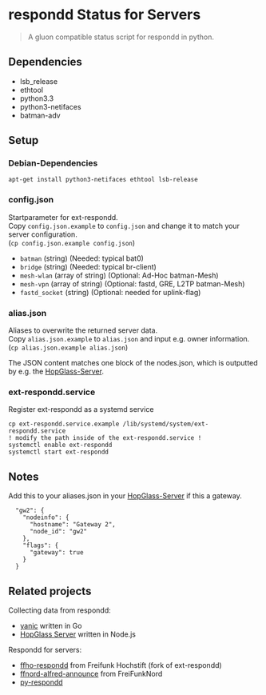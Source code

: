# respondd Status for Servers

> A gluon compatible status script for respondd in python.


## Dependencies

 * lsb_release
 * ethtool
 * python3.3
 * python3-netifaces
 * batman-adv


## Setup

### Debian-Dependencies
```
apt-get install python3-netifaces ethtool lsb-release
```

### config.json
Startparameter for ext-respondd.  
Copy `config.json.example` to `config.json` and change it to match your server configuration.  
(`cp config.json.example config.json`)

 * `batman` (string) (Needed: typical bat0)
 * `bridge` (string) (Needed: typical br-client)
 * `mesh-wlan` (array of string) (Optional: Ad-Hoc batman-Mesh)
 * `mesh-vpn` (array of string) (Optional: fastd, GRE, L2TP batman-Mesh)
 * `fastd_socket` (string) (Optional: needed for uplink-flag)

### alias.json
Aliases to overwrite the returned server data.  
Copy `alias.json.example` to `alias.json` and input e.g. owner information.  
(`cp alias.json.example alias.json`)

The JSON content matches one block of the nodes.json, which is outputted by e.g. the [HopGlass-Server](https://github.com/hopglass/hopglass-server).

### ext-respondd.service
Register ext-respondd as a systemd service

```
cp ext-respondd.service.example /lib/systemd/system/ext-respondd.service
! modify the path inside of the ext-respondd.service !
systemctl enable ext-respondd
systemctl start ext-respondd
```


## Notes
Add this to your aliases.json in your [HopGlass-Server](https://github.com/hopglass/hopglass-server) if this a gateway.

```
  "gw2": {
    "nodeinfo": {
      "hostname": "Gateway 2",
      "node_id": "gw2"
    },
    "flags": {
      "gateway": true
    }
  }
```


## Related projects

Collecting data from respondd:
* [yanic](https://github.com/FreifunkBremen/yanic) written in Go
* [HopGlass Server](https://github.com/hopglass/hopglass-server) written in Node.js

Respondd for servers:
* [ffho-respondd](https://github.com/FreifunkHochstift/ffho-respondd) from Freifunk Hochstift (fork of ext-respondd)
* [ffnord-alfred-announce](https://github.com/ffnord/ffnord-alfred-announce) from FreiFunkNord
* [py-respondd](https://github.com/descilla/py-respondd)
